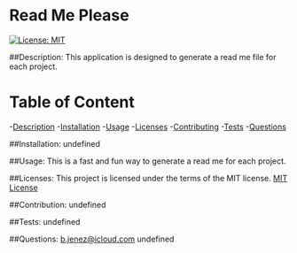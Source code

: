 
  # Read Me Please

  [![License: MIT](https://img.shields.io/badge/License-MIT-yellow.svg)](https://opensource.org/licenses/MIT)

##Description:
  This application is designed to generate a read me file for each project.

  # Table of Content
-[Description](#Description)
-[Installation](#Installation)
-[Usage](#Usage)
-[Licenses](#Licenses)
-[Contributing](#Contribution)
-[Tests](#Tests)
-[Questions](#Questions)

##Installation:
  undefined

##Usage:
  This is a fast and fun way to generate a read me for each project.

##Licenses:
  This project is licensed under the terms of the MIT license.
  [MIT License](https://opensource.org/licenses/MIT)

##Contribution:
  undefined

##Tests:
  undefined

##Questions:
  b.jenez@icloud.com
  undefined

